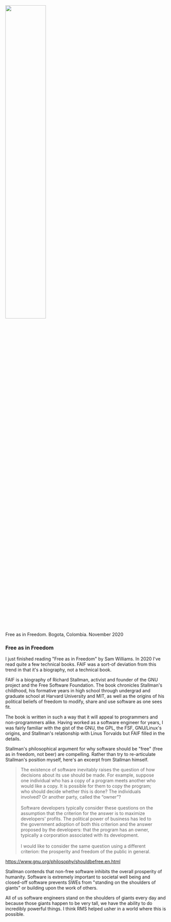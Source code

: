 <img src="/static/images/2020-11-09/free_as_in_freedom.jpeg" style="width:50%;">
<figcaption>Free as in Freedom. Bogota, Colombia. November 2020</figcaption>

### Free as in Freedom 

I just finished reading "Free as in Freedom" by Sam Williams. In 2020 I've read
quite a few technical books. FAIF was a sort-of deviation from this trend in
that it's a biography, not a technical book.

FAIF is a biography of Richard Stallman, activist and founder of the GNU
project and the Free Software Foundation. The book chronicles Stallman's
childhood, his formative years in high school through undergrad and graduate
school at Harvard University and MIT, as well as the origins of his political
beliefs of freedom to modify, share and use software as one sees fit.

The book is written in such a way that it will appeal to programmers and
non-programmers alike. Having worked as a software engineer for years, I was
fairly familiar with the gist of the GNU, the GPL, the FSF, GNU/Linux's
origins, and Stallman's relationship with Linus Torvalds but FAIF filled in the
details.

Stallman's philosophical argument for why software should be "free" (free as in
freedom, not beer) are compelling. Rather than try to re-articulate Stallman's
position myself, here's an excerpt from Stallman himself.

<blockquote class="blockquote" style="margin-left: 2rem; margin-right: 2rem;" cite="https://www.gnu.org/philosophy/shouldbefree.en.html">
The existence of software inevitably raises the question of how decisions about
its use should be made. For example, suppose one individual who has a copy of a
program meets another who would like a copy. It is possible for them to copy
the program; who should decide whether this is done? The individuals involved?
Or another party, called the “owner”? 
<br />
<br />
Software developers typically consider these questions on the assumption that
the criterion for the answer is to maximize developers' profits. The political
power of business has led to the government adoption of both this criterion and
the answer proposed by the developers: that the program has an owner, typically
a corporation associated with its development.
<br />
<br />
I would like to consider the same question using a different criterion: the
prosperity and freedom of the public in general.
</blockquote>

https://www.gnu.org/philosophy/shouldbefree.en.html

Stallman contends that non-free software inhibits the overall prosperity of
humanity. Software is extremely important to societal well being and closed-off
software prevents SWEs from "standing on the shoulders of giants" or building
upon the work of others. 

All of us software engineers stand on the shoulders of giants every day and
because those giants happen to be very tall, we have the ability to do
incredibly powerful things. I think RMS helped usher in a world where this is
possible.
